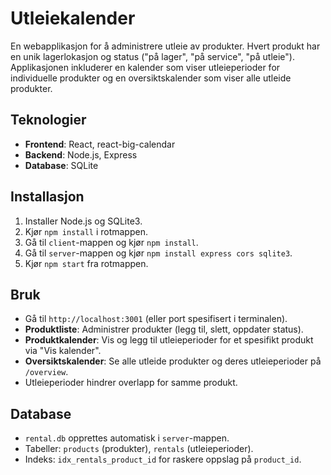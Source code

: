 # Utleiekalender

En webapplikasjon for å administrere utleie av produkter. Hvert produkt har en unik lagerlokasjon og status ("på lager", "på service", "på utleie"). Applikasjonen inkluderer en kalender som viser utleieperioder for individuelle produkter og en oversiktskalender som viser alle utleide produkter.

## Teknologier
- **Frontend**: React, react-big-calendar
- **Backend**: Node.js, Express
- **Database**: SQLite

## Installasjon
1. Installer Node.js og SQLite3.
2. Kjør `npm install` i rotmappen.
3. Gå til `client`-mappen og kjør `npm install`.
4. Gå til `server`-mappen og kjør `npm install express cors sqlite3`.
5. Kjør `npm start` fra rotmappen.

## Bruk
- Gå til `http://localhost:3001` (eller port spesifisert i terminalen).
- **Produktliste**: Administrer produkter (legg til, slett, oppdater status).
- **Produktkalender**: Vis og legg til utleieperioder for et spesifikt produkt via "Vis kalender".
- **Oversiktskalender**: Se alle utleide produkter og deres utleieperioder på `/overview`.
- Utleieperioder hindrer overlapp for samme produkt.
  
## Database
- `rental.db` opprettes automatisk i `server`-mappen.
- Tabeller: `products` (produkter), `rentals` (utleieperioder).
- Indeks: `idx_rentals_product_id` for raskere oppslag på `product_id`.
